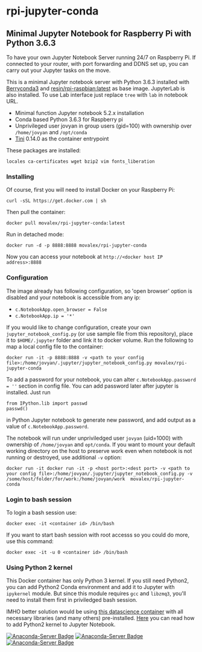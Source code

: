 # rpi-jupyter-conda

Minimal Jupyter Notebook for Raspberry Pi with Python 3.6.3
----------
To have your own Jupyter Notebook Server running 24/7 on Raspberry Pi. If connected to your router, with port forwarding and DDNS set up, you can carry out your Jupyter tasks on the move.

This is a minimal Jupyter notebook server with Python 3.6.3 installed with [Berryconda3](https://github.com/jjhelmus/berryconda) and [resin/rpi-raspbian:latest](https://hub.docker.com/r/resin/rpi-raspbian/) as base image. JupyterLab is also installed. To use Lab interface just replace `tree` with `lab` in notebook URL. 

* Minimal function Jupyter notebook 5.2.x installation
* Conda based Python 3.6.3 for Raspberry pi
* Unprivileged user jovyan in group users (gid=100) with ownership over `/home/jovyan` and `/opt/conda`
* [Tini](https://github.com/krallin/tini) 0.14.0 as the container entrypoint

These packages are installed:

    locales ca-certificates wget bzip2 vim fonts_liberation

### Installing

Of course, first you will need to install Docker on your Raspberry Pi:

    curl -sSL https://get.docker.com | sh
   
Then pull the container:

    docker pull movalex/rpi-jupyter-conda:latest

Run in detached mode:

    docker run -d -p 8888:8888 movalex/rpi-jupyter-conda

Now you can access your notebook at `http://<docker host IP address>:8888`

### Configuration
The image already has following configuration, so 'open browser' option is disabled and your notebook is accessible from any ip:

* `c.NotebookApp.open_browser = False`
* `c.NotebookApp.ip = '*'`

If you would like to change configuration, create your own `jupyter_notebook_config.py` (or use sample file from this repository), place it to `$HOME/.jupyter` folder and link it to docker volume. Run the following to map a local config file to the container:

    docker run -it -p 8888:8888 -v <path to your config file>:/home/jovyan/.jupyter/jupyter_notebook_config.py movalex/rpi-jupyter-conda

To add a password for your notebook, you can alter `c.NotebookApp.password = ''` section in config file. You can add password later after jupyter is installed. Just run 

    from IPython.lib import passwd
    passwd()

in Python Jupyter notebook to generate new password, and add output as a value of `c.NotebookApp.password`.

The notebook will run under unpriviledged user `jovyan` (uid=1000) with ownership of `/home/jovyan` and `opt/conda`. If you want to mount your default working directory on the host to preserve work even when notebook is not running or destroyed, use additional `-v` option:

    docker run -it docker run -it -p <host port>:<dest port> -v <path to your config file>:/home/jovyan/.jupyter/jupyter_notebook_config.py -v /some/host/folder/for/work:/home/jovyan/work  movalex/rpi-jupyter-conda
    
### Login to bash session

To login a bash session use:

    docker exec -it <container id> /bin/bash

If you want to start bash session with root accesss so you could do more, use this command:

    docker exec -it -u 0 <container id> /bin/bash
    
### Using Python 2 kernel

This Docker container has only Python 3 kernel. If you still need Python2, you can add Python2 Conda environment and add it to Jupyter with `ipykernel` module. But since this module requires `gcc` and `libzmq3`, you'll need to install them first in priviledged bash session.

IMHO better solution would be using [this datascience container](https://github.com/movalex/rpi-jupyter-julia) with all necessary libraries (and many others) pre-installed. [Here](https://github.com/movalex/rpi-jupyter-julia/blob/master/README.md#python2-kernel) you can read how to add Python2 kernel to Jupyter Notebook.

[![Anaconda-Server Badge](https://anaconda.org/rpi/python/badges/version.svg)](https://anaconda.org/rpi/python)
[![Anaconda-Server Badge](https://anaconda.org/rpi/python/badges/platforms.svg)](https://anaconda.org/rpi/python)
[![Anaconda-Server Badge](https://anaconda.org/rpi/python/badges/installer/conda.svg)](https://conda.anaconda.org/rpi)
